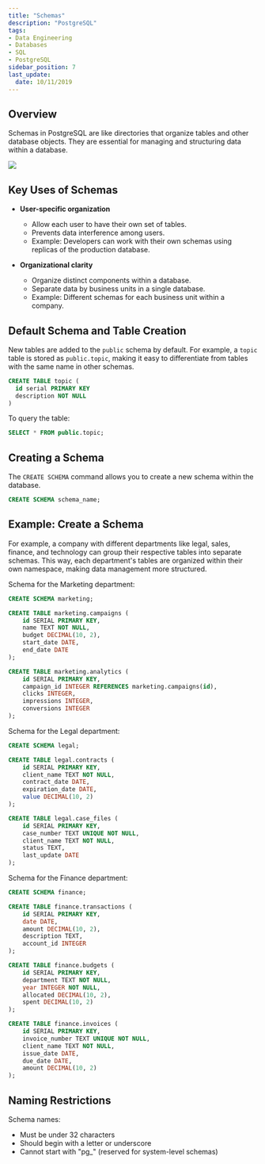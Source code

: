 ```yaml
---
title: "Schemas"
description: "PostgreSQL"
tags: 
- Data Engineering
- Databases
- SQL
- PostgreSQL
sidebar_position: 7
last_update:
  date: 10/11/2019
---
```



## Overview

Schemas in PostgreSQL are like directories that organize tables and other database objects. They are essential for managing and structuring data within a database.

<div class='img-center'>

![](/img/docs/postgresql-understanding-schemaasss.png)

</div>



## Key Uses of Schemas

- **User-specific organization**  

   - Allow each user to have their own set of tables.
   - Prevents data interference among users.
   - Example: Developers can work with their own schemas using replicas of the production database.

- **Organizational clarity**  

   - Organize distinct components within a database.
   - Separate data by business units in a single database.
   - Example: Different schemas for each business unit within a company.

## Default Schema and Table Creation

New tables are added to the `public` schema by default. For example, a `topic` table is stored as `public.topic`, making it easy to differentiate from tables with the same name in other schemas.

```sql
CREATE TABLE topic (
  id serial PRIMARY KEY 
  description NOT NULL
) 
```

To query the table:

```sql
SELECT * FROM public.topic; 
```


## Creating a Schema

The `CREATE SCHEMA` command allows you to create a new schema within the database.

```sql
CREATE SCHEMA schema_name; 
```

## Example: Create a Schema

For example, a company with different departments like legal, sales, finance, and technology can group their respective tables into separate schemas. This way, each department's tables are organized within their own namespace, making data management more structured.

Schema for the Marketing department: 

```sql
CREATE SCHEMA marketing;

CREATE TABLE marketing.campaigns (
    id SERIAL PRIMARY KEY,
    name TEXT NOT NULL,
    budget DECIMAL(10, 2),
    start_date DATE,
    end_date DATE
);

CREATE TABLE marketing.analytics (
    id SERIAL PRIMARY KEY,
    campaign_id INTEGER REFERENCES marketing.campaigns(id),
    clicks INTEGER,
    impressions INTEGER,
    conversions INTEGER
);
```

Schema for the Legal department: 

```sql
CREATE SCHEMA legal;

CREATE TABLE legal.contracts (
    id SERIAL PRIMARY KEY,
    client_name TEXT NOT NULL,
    contract_date DATE,
    expiration_date DATE,
    value DECIMAL(10, 2)
);

CREATE TABLE legal.case_files (
    id SERIAL PRIMARY KEY,
    case_number TEXT UNIQUE NOT NULL,
    client_name TEXT NOT NULL,
    status TEXT,
    last_update DATE
);
```

Schema for the Finance department: 

```sql
CREATE SCHEMA finance;

CREATE TABLE finance.transactions (
    id SERIAL PRIMARY KEY,
    date DATE,
    amount DECIMAL(10, 2),
    description TEXT,
    account_id INTEGER
);

CREATE TABLE finance.budgets (
    id SERIAL PRIMARY KEY,
    department TEXT NOT NULL,
    year INTEGER NOT NULL,
    allocated DECIMAL(10, 2),
    spent DECIMAL(10, 2)
);

CREATE TABLE finance.invoices (
    id SERIAL PRIMARY KEY,
    invoice_number TEXT UNIQUE NOT NULL,
    client_name TEXT NOT NULL,
    issue_date DATE,
    due_date DATE,
    amount DECIMAL(10, 2)
);
```


## Naming Restrictions

Schema names:

- Must be under 32 characters
- Should begin with a letter or underscore
- Cannot start with "pg_" (reserved for system-level schemas)